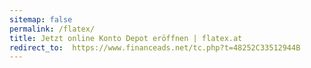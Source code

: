 ```yaml
---
sitemap: false
permalink: /flatex/
title: Jetzt online Konto Depot eröffnen | flatex.at
redirect_to:  https://www.financeads.net/tc.php?t=48252C33512944B
---
```



